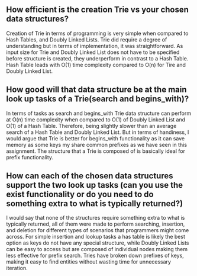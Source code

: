 ## How efficient is the creation Trie vs your chosen data structures?

Creation of Trie in terms of programming is very simple when compared to Hash Tables, and Doubly Linked Lists. Trie did require a degree of understanding but in terms of 
implementation, it was straightforward.  As input size for Trie and Doubly Linked List does not have to be specified before structure is created, they underperform in contrast to a Hash Table.
Hash Table leads with O(1) time complexity compared to O(n) for Tire and Doubly Linked List.

## How good will that data structure be at the main look up tasks of a Trie(search and begins_with)?

In terms of tasks as search and begins_with Trie data structure can perform at O(n) time complexity when compared to O(1) of Doubly Linked List and O(1) of a 
Hash Table. Therefore, being slightly slower than an average search of a Hash Table and Doubly Linked List. But in terms of handiness, I would argue that Trie is better for
begins_with functionality as it can save memory as some keys my share common prefixes as we have seen in this assignment. The structure that a Trie is composed of is
basically ideal for prefix functionality.

## How can each of the chosen data structures support the two look up tasks (can you use the exist functionality or do you need to do something extra to what is typically returned?)

I would say that none of the structures require something extra to what is typically returned, all of them were made to perform searching, insertion, and deletion for
different types of scenarios that programmers might come across. For simple insertion and lookup tasks a has table is likely the best option as keys do not have any special structure,
while Doubly Linked Lists can be easy to access but are composed of individual nodes making them less effective for prefix search. Tries have broken down prefixes of keys,
making it easy to find entities without wasting time for unnecessary iteration.

